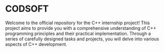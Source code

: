 # CODSOFT
Welcome to the official repository for the C++ internship project! This project aims to provide you with a comprehensive understanding of C++ programming principles and their practical implementation. Through a series of carefully designed tasks and projects, you will delve into various aspects of C++ development.
